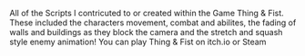 All of the Scripts I contricuted to or created within the Game Thing & Fist. These included the characters movement, combat and abilites, the fading of walls and buildings as they block the camera and the stretch and squash style enemy animation! 
You can play Thing & Fist on itch.io or Steam
